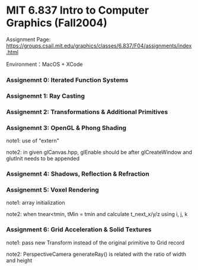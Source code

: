 # MIT 6.837 Intro to Computer Graphics (Fall2004)

Assignment Page: https://groups.csail.mit.edu/graphics/classes/6.837/F04/assignments/index.html

Environment：MacOS + XCode


### **Assignemnt 0: Iterated Function Systems**


### **Assignemnt 1: Ray Casting**


### **Assignemnt 2: Transformations & Additional Primitives**


### **Assignemnt 3: OpenGL & Phong Shading**
note1: use of "extern"

note2: in given glCanvas.hpp, glEnable should be after glCreateWindow and glutInit needs to be appended

### **Assignemnt 4: Shadows, Reflection & Refraction**


### **Assignemnt 5: Voxel Rendering**
note1: array initialization

note2: when tnear<tmin, tMin = tmin and calculate t_next_x/y/z using i, j, k

### **Assignment 6: Grid Acceleration & Solid Textures**
note1: pass new Transform instead of the original primitive to Grid record

note2: PerspectiveCamera generateRay() is related with the ratio of width and height
